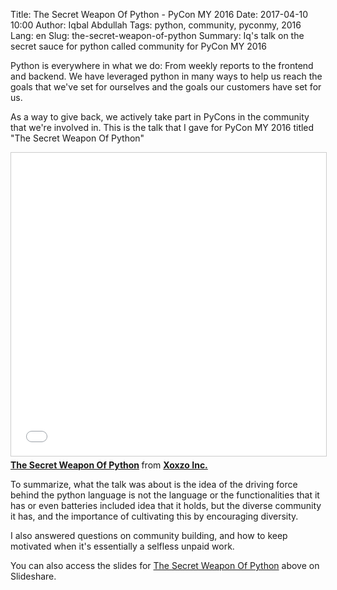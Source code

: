 Title: The Secret Weapon Of Python - PyCon MY 2016
Date: 2017-04-10 10:00
Author: Iqbal Abdullah
Tags: python, community, pyconmy, 2016
Lang: en
Slug: the-secret-weapon-of-python
Summary: Iq's talk on the secret sauce for python called community for PyCon MY 2016

Python is everywhere in what we do: From weekly reports to the frontend and
backend. We have leveraged python in many ways to help us reach the goals that
we've set for ourselves and the goals our customers have set for us.

As a way to give back, we actively take part in PyCons in the community that
we're involved in. This is the talk that I gave for PyCon MY 2016 titled "The
Secret Weapon Of Python"

<iframe src="//www.slideshare.net/slideshow/embed_code/key/aTy9dSEzoSlVCV"
width="595" height="485" frameborder="0" marginwidth="0" marginheight="0"
scrolling="no" style="border:1px solid #CCC; border-width:1px;
margin-bottom:5px; max-width: 100%;" allowfullscreen> </iframe> <div
style="margin-bottom:5px"> <strong> <a
href="//www.slideshare.net/xoxzo/the-secret-weapon-of-python" title="The Secret
Weapon Of Python" target="_blank">The Secret Weapon Of Python</a> </strong> from
<strong><a target="_blank" href="//www.slideshare.net/xoxzo">Xoxzo
Inc.</a></strong> </div>

To summarize, what the talk was about is the idea of the driving force behind
the python language is not the language or the functionalities that it has or
even batteries included idea that it holds, but the diverse community it has,
and the importance of cultivating this by encouraging diversity. 

I also answered questions on community building, and how to keep motivated when
it's essentially a selfless unpaid work.

You can also access the slides for [The Secret Weapon Of
Python](http://www.slideshare.net/xoxzo/the-secret-weapon-of-python) above on
Slideshare.


